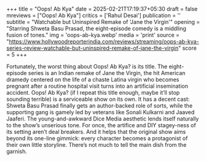 +++
title = "Oops! Ab Kya"
date = 2025-02-21T17:19:37+05:30
draft = false
mreviews = ["Oops! Ab Kya"]
critics = ['Rahul Desai']
publication = ''
subtitle = "Watchable but Uninspired Remake of 'Jane the Virgin'"
opening = "Starring Shweta Basu Prasad, the eight-episode comedy is a middling fusion of tones."
img = 'oops-ab-kya.webp'
media = 'print'
source = "https://www.hollywoodreporterindia.com/reviews/streaming/oops-ab-kya-series-review-watchable-but-uninspired-remake-of-jane-the-virgin"
score = 5
+++

Fortunately, the worst thing about Oops! Ab Kya? is its title. The eight-episode series is an Indian remake of Jane the Virgin, the hit American dramedy centered on the life of a chaste Latina virgin who becomes pregnant after a routine hospital visit turns into an artificial insemination accident. Oops! Ab Kya? (if I repeat this title enough, maybe it’ll stop sounding terrible) is a serviceable show on its own. It has a decent cast: Shweta Basu Prasad finally gets an author-backed role of sorts, while the supporting gang is gamely led by veterans like Sonali Kulkarni and Jaaved Jaaferi. The young-and-awkward Dice Media aesthetic lends itself naturally to the show’s unserious tone. For once, the artifice and DIY stagey-ness of its setting aren’t deal breakers. And it helps that the original show aims beyond its one-line gimmick: every character becomes a protagonist of their own little storyline. There’s not much to tell the main dish from the garnish.
